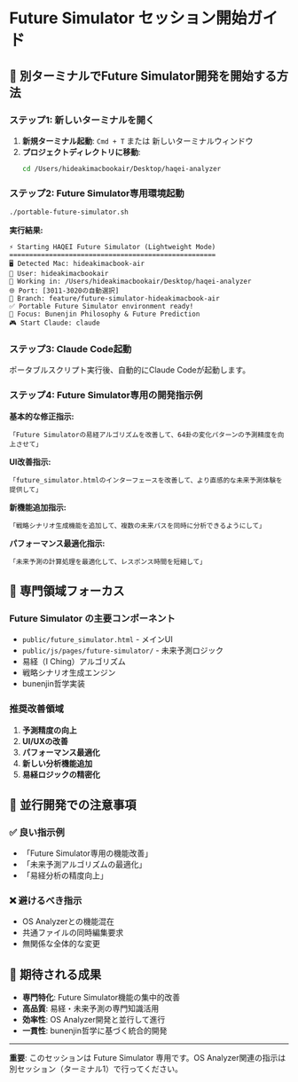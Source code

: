 # Future Simulator セッション開始ガイド

## 🔮 別ターミナルでFuture Simulator開発を開始する方法

### ステップ1: 新しいターミナルを開く

1. **新規ターミナル起動**: `Cmd + T` または 新しいターミナルウィンドウ
2. **プロジェクトディレクトリに移動**:
   ```bash
   cd /Users/hideakimacbookair/Desktop/haqei-analyzer
   ```

### ステップ2: Future Simulator専用環境起動

```bash
./portable-future-simulator.sh
```

**実行結果:**
```
⚡ Starting HAQEI Future Simulator (Lightweight Mode)
====================================================
🖥️ Detected Mac: hideakimacbook-air
👤 User: hideakimacbookair
📂 Working in: /Users/hideakimacbookair/Desktop/haqei-analyzer
🌐 Port: [3011-3020の自動選択]
🌿 Branch: feature/future-simulator-hideakimacbook-air
✅ Portable Future Simulator environment ready!
🎯 Focus: Bunenjin Philosophy & Future Prediction
🎮 Start Claude: claude
```

### ステップ3: Claude Code起動

ポータブルスクリプト実行後、自動的にClaude Codeが起動します。

### ステップ4: Future Simulator専用の開発指示例

**基本的な修正指示:**
```
「Future Simulatorの易経アルゴリズムを改善して、64卦の変化パターンの予測精度を向上させて」
```

**UI改善指示:**
```
「future_simulator.htmlのインターフェースを改善して、より直感的な未来予測体験を提供して」
```

**新機能追加指示:**
```
「戦略シナリオ生成機能を追加して、複数の未来パスを同時に分析できるようにして」
```

**パフォーマンス最適化指示:**
```
「未来予測の計算処理を最適化して、レスポンス時間を短縮して」
```

## 🎯 専門領域フォーカス

### Future Simulator の主要コンポーネント
- `public/future_simulator.html` - メインUI
- `public/js/pages/future-simulator/` - 未来予測ロジック
- 易経（I Ching）アルゴリズム
- 戦略シナリオ生成エンジン
- bunenjin哲学実装

### 推奨改善領域
1. **予測精度の向上**
2. **UI/UXの改善**
3. **パフォーマンス最適化**
4. **新しい分析機能追加**
5. **易経ロジックの精密化**

## 🔄 並行開発での注意事項

### ✅ 良い指示例
- 「Future Simulator専用の機能改善」
- 「未来予測アルゴリズムの最適化」
- 「易経分析の精度向上」

### ❌ 避けるべき指示
- OS Analyzerとの機能混在
- 共通ファイルの同時編集要求
- 無関係な全体的な変更

## 🚀 期待される成果

- **専門特化**: Future Simulator機能の集中的改善
- **高品質**: 易経・未来予測の専門知識活用
- **効率性**: OS Analyzer開発と並行して進行
- **一貫性**: bunenjin哲学に基づく統合的開発

---

**重要**: このセッションは Future Simulator 専用です。OS Analyzer関連の指示は別セッション（ターミナル1）で行ってください。